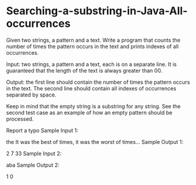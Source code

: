 # Searching-a-substring-in-Java-All-occurrences

Given two strings, a pattern and a text. Write a program that counts the number of times the pattern occurs in the text and prints indexes of all occurrences.

Input: two strings, a pattern and a text, each is on a separate line. It is guaranteed that the length of the text is always greater than 00.

Output: the first line should contain the number of times the pattern occurs in the text. The second line should contain all indexes of occurrences separated by space.

Keep in mind that the empty string is a substring for any string. See the second test case as an example of how an empty pattern should be processed.

 Report a typo
Sample Input 1:

the
It was the best of times, it was the worst of times...
Sample Output 1:

2
7 33
Sample Input 2:


aba
Sample Output 2:

1
0
